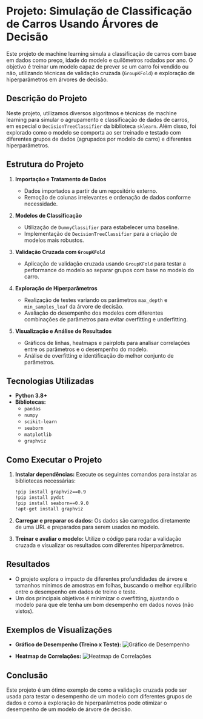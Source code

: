 # Projeto: Simulação de Classificação de Carros Usando Árvores de Decisão

Este projeto de machine learning simula a classificação de carros com base em dados como preço, idade do modelo e quilômetros rodados por ano. O objetivo é treinar um modelo capaz de prever se um carro foi vendido ou não, utilizando técnicas de validação cruzada (`GroupKFold`) e exploração de hiperparâmetros em árvores de decisão.

## Descrição do Projeto

Neste projeto, utilizamos diversos algoritmos e técnicas de machine learning para simular o agrupamento e classificação de dados de carros, em especial o `DecisionTreeClassifier` da biblioteca `sklearn`. Além disso, foi explorado como o modelo se comporta ao ser treinado e testado com diferentes grupos de dados (agrupados por modelo de carro) e diferentes hiperparâmetros.

## Estrutura do Projeto

1. **Importação e Tratamento de Dados**
   - Dados importados a partir de um repositório externo.
   - Remoção de colunas irrelevantes e ordenação de dados conforme necessidade.

2. **Modelos de Classificação**
   - Utilização de `DummyClassifier` para estabelecer uma baseline.
   - Implementação de `DecisionTreeClassifier` para a criação de modelos mais robustos.

3. **Validação Cruzada com `GroupKFold`**
   - Aplicação de validação cruzada usando `GroupKFold` para testar a performance do modelo ao separar grupos com base no modelo do carro.

4. **Exploração de Hiperparâmetros**
   - Realização de testes variando os parâmetros `max_depth` e `min_samples_leaf` da árvore de decisão.
   - Avaliação do desempenho dos modelos com diferentes combinações de parâmetros para evitar overfitting e underfitting.

5. **Visualização e Análise de Resultados**
   - Gráficos de linhas, heatmaps e pairplots para analisar correlações entre os parâmetros e o desempenho do modelo.
   - Análise de overfitting e identificação do melhor conjunto de parâmetros.

## Tecnologias Utilizadas

- **Python 3.8+**
- **Bibliotecas:**
  - `pandas`
  - `numpy`
  - `scikit-learn`
  - `seaborn`
  - `matplotlib`
  - `graphviz`

## Como Executar o Projeto

1. **Instalar dependências:**
   Execute os seguintes comandos para instalar as bibliotecas necessárias:

   ```bash
   !pip install graphviz==0.9
   !pip install pydot
   !pip install seaborn==0.9.0
   !apt-get install graphviz
   ```

2. **Carregar e preparar os dados:**
   Os dados são carregados diretamente de uma URL e preparados para serem usados no modelo.

3. **Treinar e avaliar o modelo:**
   Utilize o código para rodar a validação cruzada e visualizar os resultados com diferentes hiperparâmetros.

## Resultados

- O projeto explora o impacto de diferentes profundidades de árvore e tamanhos mínimos de amostras em folhas, buscando o melhor equilíbrio entre o desempenho em dados de treino e teste.
- Um dos principais objetivos é minimizar o overfitting, ajustando o modelo para que ele tenha um bom desempenho em dados novos (não vistos).

## Exemplos de Visualizações

- **Gráfico de Desempenho (Treino x Teste):**
  ![Gráfico de Desempenho](link_para_o_grafico.png)

- **Heatmap de Correlações:**
  ![Heatmap de Correlações](link_para_o_heatmap.png)

## Conclusão

Este projeto é um ótimo exemplo de como a validação cruzada pode ser usada para testar o desempenho de um modelo com diferentes grupos de dados e como a exploração de hiperparâmetros pode otimizar o desempenho de um modelo de árvore de decisão.
